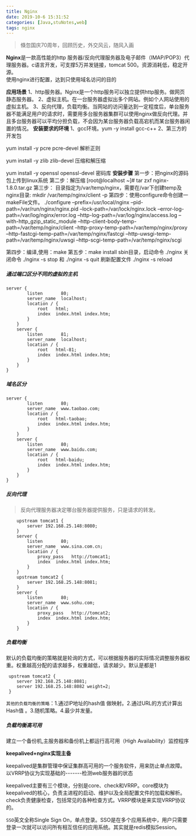 ```yaml
---
title: Nginx
date: 2019-10-6 15:31:52
categories: [Java,stuNotes,web]
tags: nginx
---
```


> 倏忽国庆70周年，回顾历史，外交风云，随风入画

**Nginx**是一款高性能的http 服务器/反向代理服务器及电子邮件（IMAP/POP3）代理服务器。c语言开发，可支撑5万并发链接，tomcat 500。资源消耗低，稳定开源。  
使用nginx进行配置，达到只使用域名访问的目的

<!--more-->

**应用场景**
1、http服务器。Nginx是一个http服务可以独立提供http服务。做网页静态服务器。
2、虚拟主机。在一台服务器虚拟出多个网站。例如个人网站使用的虚拟主机。
3、反向代理，负载均衡。当网站的访问量达到一定程度后，单台服务器不能满足用户的请求时，需要用多台服务器集群可以使用nginx做反向代理。并且多台服务器可以平均分担负载，不会因为某台服务器负载高宕机而某台服务器闲置的情况。
**安装要求的环境**
1、gcc环境。yum -y install gcc-c++
2、第三方的开发包

yum install -y pcre pcre-devel  解析正则

yum install -y zlib zlib-devel 压缩和解压缩

yum install -y openssl openssl-devel 密码库
**安装步骤**
第一步：把nginx的源码包上传到linux系统
第二步：解压缩
[root@localhost ~]# tar zxf nginx-1.8.0.tar.gz
第三步：
目录指定为/var/temp/nginx，需要在/var下创建temp及nginx目录:
mkdir /var/temp/nginx/client -p
第四步：使用configure命令创建一makeFile文件。
./configure
–prefix=/usr/local/nginx
–pid-path=/var/run/nginx/nginx.pid
–lock-path=/var/lock/nginx.lock
–error-log-path=/var/log/nginx/error.log
–http-log-path=/var/log/nginx/access.log
–with-http_gzip_static_module
–http-client-body-temp-path=/var/temp/nginx/client
–http-proxy-temp-path=/var/temp/nginx/proxy
–http-fastcgi-temp-path=/var/temp/nginx/fastcgi
–http-uwsgi-temp-path=/var/temp/nginx/uwsgi
–http-scgi-temp-path=/var/temp/nginx/scgi

第四步：编译,使用：make
第五步：make install
sbin目录，启动命令 ./nginx
关闭命令 ./nginx -s stop 和 ./nginx -s quit
刷新配置文件 ./nginx -s reload

##### 通过端口区分不同的虚拟的主机

```
server {
        listen       80;
        server_name  localhost;
        location / {
            root   html;
            index  index.html index.htm;
        }
    }
    server {
        listen       81;
        server_name  localhost;
        location / {
            root   html-81;
            index  index.html index.htm;
        }
    }
}
```

##### 域名区分

```
server {
        listen       80;
        server_name  www.taobao.com;
        location / {
            root   html-taobao;
            index  index.html index.htm;
        }
    }
    server {
        listen       80;
        server_name  www.baidu.com;
        location / {
            root   html-baidu;
            index  index.html index.htm;
        }
    }
}
```

##### 反向代理

> 反向代理服务器决定哪台服务器提供服务，只是请求的转发。

```
    upstream tomcat1 {
	    server 192.168.25.148:8080;
    }
    server {
        listen       80;
        server_name  www.sina.com.cn;
        location / {
            proxy_pass   http://tomcat1;
            index  index.html index.htm;
        }
    }
    upstream tomcat2 {
	    server 192.168.25.148:8081;
    }
    server {
        listen       80;
        server_name  www.sohu.com;
        location / {
            proxy_pass   http://tomcat2;
            index  index.html index.htm;
        }
    }
```

##### 负载均衡

默认的负载均衡的策略就是轮询的方式，可以根据服务器的实际情况调整服务器权重。权重越高分配的请求越多，权重越低，请求越少。默认是都是1

```
 upstream tomcat2 {
	server 192.168.25.148:8081;
	server 192.168.25.148:8082 weight=2;
 }
```

`其他的负载均衡的策略`：1.通过IP地址的hash值 做映射。2.通过URL的方式计算出Hash值 。3.随机策略。4.最少并发量。

##### 负载均衡高可用

建立一个备份机,主服务器和备份机上都运行高可用（High Availability）监控程序

**keepalived+nginx实现主备**

keepalived是集群管理中保证集群高可用的一个服务软件，用来防止单点故障。以VRRP协议为实现基础的-------检测web服务器的状态

keepalived主要有三个模块，分别是core、check和VRRP。core模块为keepalived的核心，负责主进程的启动、维护以及全局配置文件的加载和解析。check负责健康检查，包括常见的各种检查方式。VRRP模块是来实现VRRP协议的。 

`SSO`英文全称Single Sign On，单点登录。SSO是在多个应用系统中，用户只需要登录一次就可以访问所有相互信任的应用系统。其实就是redis模拟Session。
